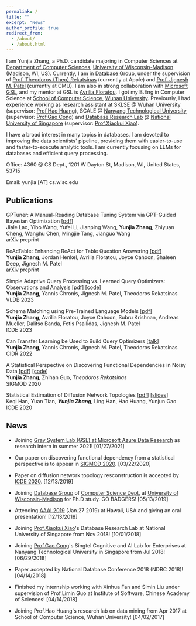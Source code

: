 ```yaml
---
permalink: /
title: ""
excerpt: "News"
author_profile: true
redirect_from: 
  - /about/
  - /about.html
---
```


I am Yunjia Zhang, a Ph.D. candidate majoring in Computer Sciences at [Department of Computer Sciences](https://www.cs.wisc.edu/), [University of Wisconsin-Madison](www.wisc.edu) (Madison, WI, US). Currently, I am in [Database Group](https://database.cs.wisc.edu), under the supervision of [Prof. Theodoros (Theo) Rekatsinas](http://pages.cs.wisc.edu/~thodrek/) (currently at Apple) and [Prof. Jignesh M. Patel](http://pages.cs.wisc.edu/~jignesh/) (currently at CMU). I am also in strong collaboration with [Microsoft GSL](https://www.microsoft.com/en-us/research/group/gray-systems-lab/), and my mentor at GSL is [Avrilia Floratou](https://www.microsoft.com/en-us/research/people/avflor/). I got my B.Eng in Computer Science at [School of Computer Science](https://www.cs.wisc.edu/), [Wuhan University](https://www.whu.edu.cn). Previously, I had experience working as research assistant at SKLSE @ Wuhan University (supervisor: [Prof.Hao Huang](https://faculty.whu.edu.cn/show.jsp?lang=en&n=Hao%20Huang)), SCALE @ [Nanyang Technological University](http://www.ntu.edu.sg) (supervisor: [Prof.Gao Cong](http://www.ntu.edu.sg/home/gaocong/)) and [Database Research Lab](https://www.comp.nus.edu.sg/~dbsystem/team.html) @ [National University of Singapore](www.nus.edu.sg) (supervisor: [Prof.Xiaokui Xiao](https://www.comp.nus.edu.sg/~xiaoxk/)).

I have a broad interest in many topics in databases. I am devoted to improving the data scientists' pipeline, providing them with easier-to-use and faster-to-execute analytic tools. I am currently focusing on LLMs for databases and efficient query processing.

Office: 4360 @ CS Dept., 1201 W Dayton St, Madison, WI, United States, 53715

Email: yunjia [AT] cs.wisc.edu

## Publications

GPTuner: A Manual-Reading Database Tuning System via GPT-Guided Bayesian Optimization [[pdf]](https://arxiv.org/abs/2311.03157) <br>
Jiale Lao, Yibo Wang, Yufei Li, Jianping Wang, **Yunjia Zhang**, Zhiyuan Cheng, Wanghu Chen, Mingjie Tang, Jianguo Wang <br>
arXiv preprint

ReAcTable: Enhancing ReAct for Table Question Answering [[pdf]](http://arxiv.org/abs/2310.00815) <br>
**Yunjia Zhang**, Jordan Henkel, Avrilia Floratou, Joyce Cahoon, Shaleen Deep, Jignesh M. Patel <br>
arXiv preprint

Simple Adaptive Query Processing vs. Learned Query Optimizers: Observations and Analysis [[pdf]](https://pages.cs.wisc.edu/~yunjia/download/p2750-zhang.pdf) [[code]](https://github.com/yunjiazhang/adaptiveness_vs_learning) <br>
**Yunjia Zhang**, Yannis Chronis, Jignesh M. Patel, Theodoros Rekatsinas<br>
VLDB 2023 

Schema Matching using Pre-Trained Language Models [[pdf]](https://www.microsoft.com/en-us/research/uploads/prod/2022/12/273.pdf) <br>
**Yunjia Zhang**, Avrilia Floratou, Joyce Cahoon, Subru Krishnan, Andreas Mueller, Dalitso Banda, Fotis Psallidas, Jignesh M. Patel <br>
ICDE 2023

Can Transfer Learning be Used to Build Query Optimizers [[talk]](https://www.youtube.com/watch?v=ZeY_RhDISLo&ab_channel=CIDRDB)<br>
**Yunjia Zhang**, Yannis Chronis, Jignesh M. Patel, Theodoros Rekatsinas<br>
CIDR 2022

A Statistical Perspective on Discovering Functional Dependencies in Noisy Data [[pdf]](http://pages.cs.wisc.edu/~yunjia/publication/SIGMOD20/SIGMOD-2020-FDX.pdf) [[code]](https://github.com/rekords-uw/Profiler-Public.git)<br>
**Yunjia Zhang**, Zhihan Guo, *Theodoros Rekatsinas*<br>
SIGMOD 2020

Statistical Estimation of Diffusion Network Topologies [[pdf]](http://pages.cs.wisc.edu/~yunjia/publication/ICDE20/ICDE-2020-Paper456.pdf) [[slides]](http://pages.cs.wisc.edu/~yunjia/publication/ICDE20/456_ICDE_Han.pdf)<br>
Keqi Han, Yuan Tian, ***Yunjia Zhang***, Ling Han, Hao Huang, Yunjun Gao<br>
ICDE 2020


## News

* Joining [Gray System Lab (GSL) at Microsoft Azure Data Research](https://azuredata.microsoft.com/) as research intern in summer 2021! \[01/27/2021\]

* Our paper on discovering functional dependency from a statistical perspective is to appear in [SIGMOD 2020](https://sigmod2020.org/). \[03/22/2020\]

* Paper on diffusion network topology resconstruction is accepted by [ICDE 2020](https://www.utdallas.edu/icde/). \[12/13/2019\] 

* Joining [Database Group](https://database.cs.wisc.edu/people.html) of [Computer Science Dept.](https://www.cs.wisc.edu) at [University of Wisconsin-Madison](https://www.wisc.edu) for Ph.D study. GO BADGERS! \[05/13/2019\]

* Attending [AAAI 2019](https://aaai.org/Conferences/AAAI-19/) (Jan.27 2019) at Hawaii, USA and giving an oral presentation! \[12/13/2018\]

* Joining [Prof.Xiaokui Xiao](https://www.comp.nus.edu.sg/~xiaoxk/)'s  Database Research Lab at National University of Singapore from Nov 2018! \[10/01/2018\]

* Joining [Prof.Gao Cong](http://www.ntu.edu.sg/home/gaocong/)'s Singtel Cognitive and AI Lab for Enterprises at Nanyang Technological University in Singapore from Jul 2018! \[06/29/2018\]

* Paper accepted by National Database Conference 2018 (NDBC 2018)! \[04/14/2018\]

* Finished my internship working with Xinhua Fan and Simin Liu under supervision of Prof.Limin Guo at Institute of Software, Chinese Academy of Sciences! \[04/14/2018\]

* Joining Prof.Hao Huang's research lab on data mining from Apr 2017 at School of Computer Science, Wuhan University! \[04/02/2017\]


